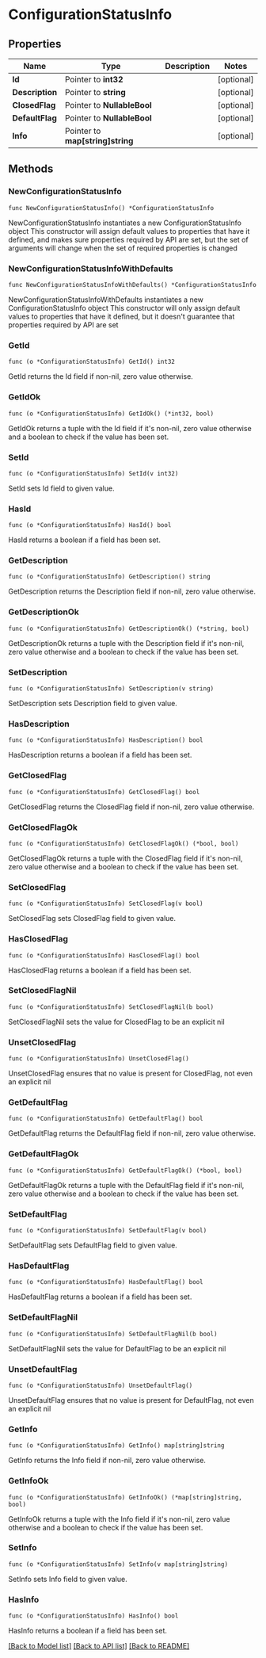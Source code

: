# ConfigurationStatusInfo

## Properties

Name | Type | Description | Notes
------------ | ------------- | ------------- | -------------
**Id** | Pointer to **int32** |  | [optional] 
**Description** | Pointer to **string** |  | [optional] 
**ClosedFlag** | Pointer to **NullableBool** |  | [optional] 
**DefaultFlag** | Pointer to **NullableBool** |  | [optional] 
**Info** | Pointer to **map[string]string** |  | [optional] 

## Methods

### NewConfigurationStatusInfo

`func NewConfigurationStatusInfo() *ConfigurationStatusInfo`

NewConfigurationStatusInfo instantiates a new ConfigurationStatusInfo object
This constructor will assign default values to properties that have it defined,
and makes sure properties required by API are set, but the set of arguments
will change when the set of required properties is changed

### NewConfigurationStatusInfoWithDefaults

`func NewConfigurationStatusInfoWithDefaults() *ConfigurationStatusInfo`

NewConfigurationStatusInfoWithDefaults instantiates a new ConfigurationStatusInfo object
This constructor will only assign default values to properties that have it defined,
but it doesn't guarantee that properties required by API are set

### GetId

`func (o *ConfigurationStatusInfo) GetId() int32`

GetId returns the Id field if non-nil, zero value otherwise.

### GetIdOk

`func (o *ConfigurationStatusInfo) GetIdOk() (*int32, bool)`

GetIdOk returns a tuple with the Id field if it's non-nil, zero value otherwise
and a boolean to check if the value has been set.

### SetId

`func (o *ConfigurationStatusInfo) SetId(v int32)`

SetId sets Id field to given value.

### HasId

`func (o *ConfigurationStatusInfo) HasId() bool`

HasId returns a boolean if a field has been set.

### GetDescription

`func (o *ConfigurationStatusInfo) GetDescription() string`

GetDescription returns the Description field if non-nil, zero value otherwise.

### GetDescriptionOk

`func (o *ConfigurationStatusInfo) GetDescriptionOk() (*string, bool)`

GetDescriptionOk returns a tuple with the Description field if it's non-nil, zero value otherwise
and a boolean to check if the value has been set.

### SetDescription

`func (o *ConfigurationStatusInfo) SetDescription(v string)`

SetDescription sets Description field to given value.

### HasDescription

`func (o *ConfigurationStatusInfo) HasDescription() bool`

HasDescription returns a boolean if a field has been set.

### GetClosedFlag

`func (o *ConfigurationStatusInfo) GetClosedFlag() bool`

GetClosedFlag returns the ClosedFlag field if non-nil, zero value otherwise.

### GetClosedFlagOk

`func (o *ConfigurationStatusInfo) GetClosedFlagOk() (*bool, bool)`

GetClosedFlagOk returns a tuple with the ClosedFlag field if it's non-nil, zero value otherwise
and a boolean to check if the value has been set.

### SetClosedFlag

`func (o *ConfigurationStatusInfo) SetClosedFlag(v bool)`

SetClosedFlag sets ClosedFlag field to given value.

### HasClosedFlag

`func (o *ConfigurationStatusInfo) HasClosedFlag() bool`

HasClosedFlag returns a boolean if a field has been set.

### SetClosedFlagNil

`func (o *ConfigurationStatusInfo) SetClosedFlagNil(b bool)`

 SetClosedFlagNil sets the value for ClosedFlag to be an explicit nil

### UnsetClosedFlag
`func (o *ConfigurationStatusInfo) UnsetClosedFlag()`

UnsetClosedFlag ensures that no value is present for ClosedFlag, not even an explicit nil
### GetDefaultFlag

`func (o *ConfigurationStatusInfo) GetDefaultFlag() bool`

GetDefaultFlag returns the DefaultFlag field if non-nil, zero value otherwise.

### GetDefaultFlagOk

`func (o *ConfigurationStatusInfo) GetDefaultFlagOk() (*bool, bool)`

GetDefaultFlagOk returns a tuple with the DefaultFlag field if it's non-nil, zero value otherwise
and a boolean to check if the value has been set.

### SetDefaultFlag

`func (o *ConfigurationStatusInfo) SetDefaultFlag(v bool)`

SetDefaultFlag sets DefaultFlag field to given value.

### HasDefaultFlag

`func (o *ConfigurationStatusInfo) HasDefaultFlag() bool`

HasDefaultFlag returns a boolean if a field has been set.

### SetDefaultFlagNil

`func (o *ConfigurationStatusInfo) SetDefaultFlagNil(b bool)`

 SetDefaultFlagNil sets the value for DefaultFlag to be an explicit nil

### UnsetDefaultFlag
`func (o *ConfigurationStatusInfo) UnsetDefaultFlag()`

UnsetDefaultFlag ensures that no value is present for DefaultFlag, not even an explicit nil
### GetInfo

`func (o *ConfigurationStatusInfo) GetInfo() map[string]string`

GetInfo returns the Info field if non-nil, zero value otherwise.

### GetInfoOk

`func (o *ConfigurationStatusInfo) GetInfoOk() (*map[string]string, bool)`

GetInfoOk returns a tuple with the Info field if it's non-nil, zero value otherwise
and a boolean to check if the value has been set.

### SetInfo

`func (o *ConfigurationStatusInfo) SetInfo(v map[string]string)`

SetInfo sets Info field to given value.

### HasInfo

`func (o *ConfigurationStatusInfo) HasInfo() bool`

HasInfo returns a boolean if a field has been set.


[[Back to Model list]](../README.md#documentation-for-models) [[Back to API list]](../README.md#documentation-for-api-endpoints) [[Back to README]](../README.md)


